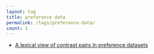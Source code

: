 ```yaml
---
layout: tag
title: preference data
permalink: /tags/preference-data/
count: 1
---
```


- [A lexical view of contrast pairs in preference datasets](https://ljvmiranda921.github.io/notebook/2024/03/12/contrast-pairs/)

